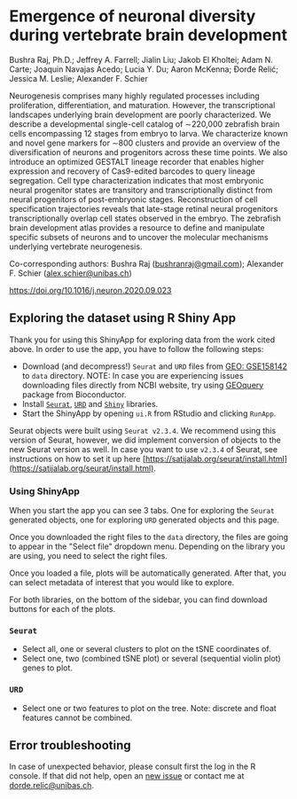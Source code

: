 
# Emergence of neuronal diversity during vertebrate brain development

Bushra Raj, Ph.D.; Jeffrey A. Farrell; Jialin Liu; Jakob El Kholtei; Adam N. Carte; Joaquin Navajas Acedo; Lucia Y. Du; Aaron McKenna; Đorđe Relić; Jessica M. Leslie; Alexander F. Schier

Neurogenesis comprises many highly regulated processes including proliferation, differentiation, and maturation. However, the transcriptional landscapes underlying brain development are poorly characterized. We describe a developmental single-cell catalog of ∼220,000 zebrafish brain cells encompassing 12 stages from embryo to larva. We characterize known and novel gene markers for ∼800 clusters and provide an overview of the diversification of neurons and progenitors across these time points. We also introduce an optimized GESTALT lineage recorder that enables higher expression and recovery of Cas9-edited barcodes to query lineage segregation. Cell type characterization indicates that most embryonic neural progenitor states are transitory and transcriptionally distinct from neural progenitors of post-embryonic stages. Reconstruction of cell specification trajectories reveals that late-stage retinal neural progenitors transcriptionally overlap cell states observed in the embryo. The zebrafish brain development atlas provides a resource to define and manipulate specific subsets of neurons and to uncover the molecular mechanisms underlying vertebrate neurogenesis.

Co-corresponding authors: Bushra Raj (bushranraj@gmail.com); Alexander F. Schier (alex.schier@unibas.ch)

https://doi.org/10.1016/j.neuron.2020.09.023

## Exploring the dataset using R Shiny App

Thank you for using this ShinyApp for exploring data from the work cited above.
In order to use the app, you have to follow the following steps:

* Download (and decompress!) `Seurat` and `URD` files from [GEO: GSE158142](https://www-ncbi-nlm-nih-gov.ezproxy.u-pec.fr/geo/query/acc.cgi?acc=GSE158142) to `data` directory. NOTE: In case you are experiencing issues downloading files directly from NCBI website, try using [GEOquery](https://rdrr.io/bioc/GEOquery/) package from Bioconductor.
* Install [`Seurat`](https://github.com/satijalab/seurat),
[`URD`](https://github.com/farrellja/URD) and
[`Shiny`](https://shiny.rstudio.com/) libraries.
* Start the ShinyApp by opening `ui.R` from RStudio and clicking `RunApp`.

Seurat objects were built using `Seurat v2.3.4`. We recommend using this
version of Seurat, however, we did implement conversion of objects to the new
Seurat version as well. In case you want to use `v2.3.4` of Seurat, see
instructions on how to set it up here
[https://satijalab.org/seurat/install.html](https://satijalab.org/seurat/install.html).

### Using ShinyApp

When you start the app you can see 3 tabs. One for exploring the `Seurat`
generated objects, one for exploring `URD` generated objects and this page.

Once you downloaded the right files to the `data` directory, the files are
going to appear in the "Select file" dropdown menu. Depending on the library
you are using, you need to select the right files.

Once you loaded a file, plots will be automatically generated. After that, you
can select metadata of interest that you would like to explore.

For both libraries, on the bottom of the sidebar, you can find download buttons
for each of the plots.

### `Seurat`

* Select all, one or several clusters to plot on the tSNE coordinates of.
* Select one, two (combined tSNE plot) or several (sequential violin plot)
genes to plot.

### `URD`

* Select one or two features to plot on the tree. Note: discrete and float
features cannot be combined.

## Error troubleshooting

In case of unexpected behavior, please consult first the log in the R console.
If that did not help, open an [new issue](https://github.com/brlauuu/zf_brain/issues) or contact me at dorde.relic@unibas.ch.

